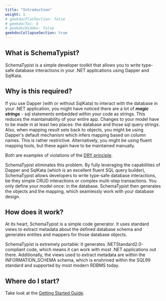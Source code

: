 ```yaml
---
title: "Introduction"
weight: 1
# geekdocFlatSection: false
# geekdocToc: 6
# geekdocHidden: false
geekdocCollapseSection: true
---
```


## What is SchemaTypist? 

SchemaTypist is a simple developer toolkit that allows you to write type-safe database interactions in your .NET applications using Dapper and SqlKata.

## Why is this required?

If you use Dapper (with or without SqlKata) to interact with the database in your .NET application, you might have noticed there are a lot of ***magic strings*** - sql statements embedded within your code as strings.  This reduces the maintainability of your entire app.  Changes to your model have to be made in at least two places:  the database and those sql query strings.  Also, when mapping result sets back to objects, you might be using Dapper's default mechanism which infers mapping based on column names.  This is rather restrictive.  Alternatively, you might be using fluent mapping tools, but these again have to be maintained manually.

Both are examples of violations of the [DRY principle](https://en.wikipedia.org/wiki/Don%27t_repeat_yourself).  

SchemaTypist eliminates this problem.  By fully leveraging the capabilities of Dapper and SqlKata (which is an excellent fluent SQL query builder), SchemaTypist allows developers to write type-safe database interactions, be they simple CRUD interactions or complex multi-step transactions. You only define your model once:  in the database.  SchemaTypist then generates the objects and the mapping, which seamlessly work with your database design.

## How does it work?

At its heart, SchemaTypist is a simple code generator.  It uses standard views to extract metadata about the defined database schema and generates entities and mappers for those database objects.  

SchemaTypist is extremely portable:  It generates .NETStandard2.0-compliant code, which means it can work with most .NET applications out there.  Additionally, the views used to extract metadata are within the INFORMATION_SCHEMA schema, which is enshrined within the SQL99 standard and supported by most modern RDBMS today.

## Where do I start?

Take look at the [Getting Started Guide](getting-started).